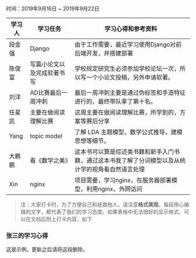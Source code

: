 时间：2019年9月16日 ~ 2019年9月22日

| 学习人  | 学习任务   | 学习心得和参考资料                       |
| ---- | ------ | ------------------------------- |
| 段金强  | Django | 由于工作需要，最近学习使用Django对前后端开发，并搭建部署 |
| 陈俊富  | 写篇小论文以及完成软著书写 | 学校规定研究生必须参加学校论坛一次，所以写一个小论文投稿，另外申请软著。 |
| 刘洋  | AD比赛最后一周冲刺 | 最后一周冲刺主要是通过伪标签和手造特征进行的，最终带队拿了第十名。 |
| 任星凯  | 主要在做阅读理解比赛 | 这周主要在做阅读理解比赛，所学到的，方案等赛后分享 |
| Yang | topic model | 了解 LDA 主题模型，数学公式推导，建模思想等细节。|
| 大鹏鹏 |看《数学之美》 | 这本书可以算是综述类书籍和新手入门书籍，通过这本书我了解了分词模型以及从统计学的视角看自然语言处理|
| Xin | nginx | 项目需要，学习nginx，在服务器部署模型，利用nginx，外网访问 |
> 注：大家打卡时，为了方便自己和拯救他人，请注意**格式美观**，每段用心编辑的文字，都代表了我们的学习态度。如果表格中无法很好的显示格式，可以在文档后附上打卡内容，如下

### 张三的学习心得
这是示例，更新之后请将这段删除。
